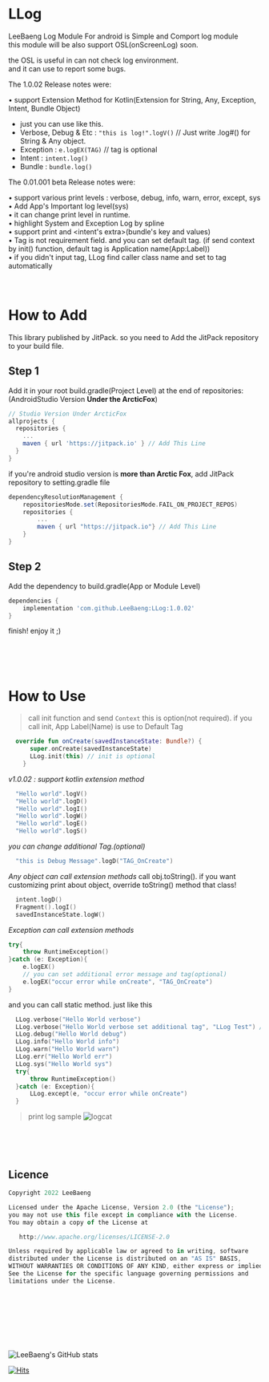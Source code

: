 # LLog

LeeBaeng Log Module For android is Simple and Comport log module<br>
this module will be also support OSL(onScreenLog) soon.<br>

the OSL is useful in can not check log environment.<br>
and it can use to report some bugs.<br>

The 1.0.02 Release notes were:

• support Extension Method for Kotlin(Extension for String, Any, Exception, Intent, Bundle Object)
  - just you can use like this.
  - Verbose, Debug & Etc : `"this is log!".logV()` // Just write .log#() for String & Any object.
  - Exception : `e.logEX(TAG)` // tag is optional
  - Intent : `intent.log()`
  - Bundle : `bundle.log()`

The 0.01.001 beta Release notes were:<br>

• support various print levels : verbose, debug, info, warn, error, except, sys<br>
• Add App's Important log level(sys)<br>
• it can change print level in runtime.<br>
• highlight System and Exception Log by spline<br>
• support print and <intent's extra>(bundle's key and values)<br>
• Tag is not requirement field. and you can set default tag. (if send context by init() function, default tag is Application name(App:Label))<br>
• if you didn't input tag, LLog find caller class name and set to tag automatically
<br>
<br>
<br>
# How to Add
This library published by JitPack.
so you need to Add the JitPack repository to your build file.
<br>
## Step 1
Add it in your root build.gradle(Project Level) at the end of repositories: (AndroidStudio Version **Under the ArcticFox**)
```gradle
// Studio Version Under ArcticFox
allprojects {
  repositories {
    ...
    maven { url 'https://jitpack.io' } // Add This Line
  }
}
```

if you're android studio version is **more than Arctic Fox**, add JitPack repository to setting.gradle file
```gradle
dependencyResolutionManagement {
    repositoriesMode.set(RepositoriesMode.FAIL_ON_PROJECT_REPOS)
    repositories {
        ...
        maven { url "https://jitpack.io"} // Add This Line
    }
}
```

## Step 2
Add the dependency to build.gradle(App or Module Level)
```gradle
dependencies {
    implementation 'com.github.LeeBaeng:LLog:1.0.02'
}
```




finish! enjoy it ;)

<br>
<br>
<br>

# How to Use
> call init function and send `Context`
> this is option(not required). if you call init, App Label(Name) is use to Default Tag
```kotlin
  override fun onCreate(savedInstanceState: Bundle?) {
      super.onCreate(savedInstanceState)
      LLog.init(this) // init is optional
    }
```

*v1.0.02 : support kotlin extension method*
```kotlin
  "Hello world".logV()
  "Hello world".logD()
  "Hello world".logI()
  "Hello world".logW()
  "Hello world".logE()
  "Hello world".logS()
```

*you can change additional Tag.(optional)*
```kotlin
  "this is Debug Message".logD("TAG_OnCreate")
```

*Any object can call extension methods*
call obj.toString(). if you want customizing print about object, override toString() method that class!
```kotlin
  intent.logD()
  Fragment().logI() 
  savedInstanceState.logW()
```   

*Exception can call extension methods*
```kotlin
try{
    throw RuntimeException()
}catch (e: Exception){
    e.logEX()
    // you can set additional error message and tag(optional)
    e.logEX("occur error while onCreate", "TAG_OnCreate") 
}
```
and you can call static method. just like this
```kotlin
  LLog.verbose("Hello World verbose")
  LLog.verbose("Hello World verbose set additional tag", "LLog Test") // you can change additional Tag. additional Tag is optional
  LLog.debug("Hello World debug")
  LLog.info("Hello World info")
  LLog.warn("Hello World warn")
  LLog.err("Hello World err")
  LLog.sys("Hello World sys")
  try{
      throw RuntimeException()
  }catch (e: Exception){
      LLog.except(e, "occur error while onCreate")
  }
```

> print log sample
![logcat](https://user-images.githubusercontent.com/100067569/155054161-412e0dd8-0723-4501-81ff-db30ca0b6d38.png)

<br>
<br>
<br>

## Licence
```js
Copyright 2022 LeeBaeng

Licensed under the Apache License, Version 2.0 (the "License");
you may not use this file except in compliance with the License.
You may obtain a copy of the License at

   http://www.apache.org/licenses/LICENSE-2.0

Unless required by applicable law or agreed to in writing, software
distributed under the License is distributed on an "AS IS" BASIS,
WITHOUT WARRANTIES OR CONDITIONS OF ANY KIND, either express or implied.
See the License for the specific language governing permissions and
limitations under the License.
```

<br>
<br>
<br>



<br>
<br>
<br>

![LeeBaeng's GitHub stats](https://github-readme-stats.vercel.app/api?username=LeeBaeng&show_icons=true&theme=radical)

[![Hits](https://hits.seeyoufarm.com/api/count/incr/badge.svg?url=https%3A%2F%2Fgithub.com%2Fleebaeng%2Fllog&count_bg=%2379C83D&title_bg=%23555555&icon=&icon_color=%23E7E7E7&title=hits&edge_flat=false)](https://hits.seeyoufarm.com)
